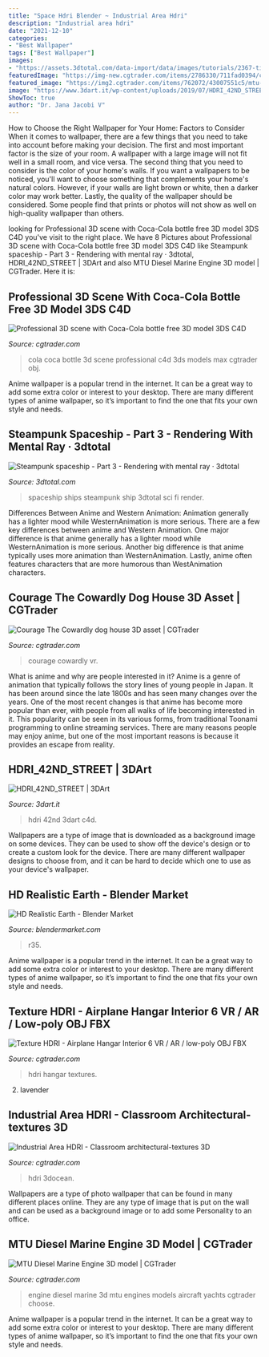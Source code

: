 ```yaml
---
title: "Space Hdri Blender ~ Industrial Area Hdri"
description: "Industrial area hdri"
date: "2021-12-10"
categories:
- "Best Wallpaper"
tags: ["Best Wallpaper"]
images:
- "https://assets.3dtotal.com/data-import/data/images/tutorials/2367-tid-final-render-jpg.pb82zh.jpg"
featuredImage: "https://img-new.cgtrader.com/items/2786330/711fad0394/courage-the-cowardly-dog-house-3d-model-low-poly-obj-fbx-stl-blend.jpg"
featured_image: "https://img2.cgtrader.com/items/762072/43007551c5/mtu-diesel-marine-engine-3d-model-max-obj-3ds-c4d-lwo-lw-lws-hrc-xsi.jpg"
image: "https://www.3dart.it/wp-content/uploads/2019/07/HDRI_42ND_STREET.jpg"
ShowToc: true
author: "Dr. Jana Jacobi V"
---
```



How to Choose the Right Wallpaper for Your Home: Factors to Consider
When it comes to wallpaper, there are a few things that you need to take into account before making your decision. The first and most important factor is the size of your room. A wallpaper with a large image will not fit well in a small room, and vice versa. 
The second thing that you need to consider is the color of your home's walls. If you want a wallpapers to be noticed, you'll want to choose something that complements your home's natural colors. However, if your walls are light brown or white, then a darker color may work better. 
Lastly, the quality of the wallpaper should be considered. Some people find that prints or photos will not show as well on high-quality wallpaper than others.

	

		
looking for Professional 3D scene with Coca-Cola bottle free 3D model 3DS C4D you've visit to the right place. We have 8 Pictures about Professional 3D scene with Coca-Cola bottle free 3D model 3DS C4D like Steampunk spaceship - Part 3 - Rendering with mental ray · 3dtotal, HDRI_42ND_STREET | 3DArt and also MTU Diesel Marine Engine 3D model | CGTrader. Here it is:
		
    
## Professional 3D Scene With Coca-Cola Bottle Free 3D Model 3DS C4D

<img loading=lazy src="https://img2.cgtrader.com/items/145035/a096dad2a2/professional-3d-scene-with-coca-cola-bottle-3d-model-c4d.jpg" onerror="this.onerror=null;this.src='https://tse1.mm.bing.net/th?id=OIP.f2-PIBadOlNGCfziBmHNowHaE8&amp;pid=15.1';" alt="Professional 3D scene with Coca-Cola bottle free 3D model 3DS C4D">

_Source: cgtrader.com_

>cola coca bottle 3d scene professional c4d 3ds models max cgtrader obj. 

	

Anime wallpaper is a popular trend in the internet. It can be a great way to add some extra color or interest to your desktop. There are many different types of anime wallpaper, so it’s important to find the one that fits your own style and needs.

    
## Steampunk Spaceship - Part 3 - Rendering With Mental Ray · 3dtotal

<img loading=lazy src="https://assets.3dtotal.com/data-import/data/images/tutorials/2367-tid-final-render-jpg.pb82zh.jpg" onerror="this.onerror=null;this.src='https://tse3.mm.bing.net/th?id=OIP.LBR_UyoTzHHX4o6hWDyOfgHaD5&amp;pid=15.1';" alt="Steampunk spaceship - Part 3 - Rendering with mental ray · 3dtotal">

_Source: 3dtotal.com_

>spaceship ships steampunk ship 3dtotal sci fi render. 

	

Differences Between Anime and Western Animation: Animation generally has a lighter mood while WesternAnimation is more serious.
There are a few key differences between anime and Western Animation. One major difference is that anime generally has a lighter mood while WesternAnimation is more serious. Another big difference is that anime typically uses more animation than WesternAnimation. Lastly, anime often features characters that are more humorous than WestAnimation characters.

    
## Courage The Cowardly Dog House 3D Asset | CGTrader

<img loading=lazy src="https://img-new.cgtrader.com/items/2786330/711fad0394/courage-the-cowardly-dog-house-3d-model-low-poly-obj-fbx-stl-blend.jpg" onerror="this.onerror=null;this.src='https://tse2.mm.bing.net/th?id=OIP.M8ZE_PlZd7sYhdX-Vhi31wHaEK&amp;pid=15.1';" alt="Courage The Cowardly dog house 3D asset | CGTrader">

_Source: cgtrader.com_

>courage cowardly vr. 

	

What is anime and why are people interested in it?
Anime is a genre of animation that typically follows the story lines of young people in Japan. It has been around since the late 1800s and has seen many changes over the years. One of the most recent changes is that anime has become more popular than ever, with people from all walks of life becoming interested in it. This popularity can be seen in its various forms, from traditional Toonami programming to online streaming services. There are many reasons people may enjoy anime, but one of the most important reasons is because it provides an escape from reality.

    
## HDRI_42ND_STREET | 3DArt

<img loading=lazy src="https://www.3dart.it/wp-content/uploads/2019/07/HDRI_42ND_STREET.jpg" onerror="this.onerror=null;this.src='https://tse1.mm.bing.net/th?id=OIP.Wgs-1w_uBdl-DafxuAueLAAAAA&amp;pid=15.1';" alt="HDRI_42ND_STREET | 3DArt">

_Source: 3dart.it_

>hdri 42nd 3dart c4d. 

	

Wallpapers are a type of image that is downloaded as a background image on some devices. They can be used to show off the device's design or to create a custom look for the device. There are many different wallpaper designs to choose from, and it can be hard to decide which one to use as your device's wallpaper.

    
## HD Realistic Earth - Blender Market

<img loading=lazy src="https://d1231c29xbpffx.cloudfront.net/store/product/3500/image/large-fbe369d06918acf73974b1c01559c259.jpg?Expires=1600335287&amp;Signature=SCj3pncA32NqhHz6~hgyLJTsVmUDPyJrgvn6DNkH24lBKKpP-Lbqsu0e2aduUk2gi34YHbOCGb9x0dNQl7ZeZmXbqxoMYgKsGTJGa2ft5tNdIbAhbhco2~U1axfCGE0gUn5IsT49AzftK3er7jnZvFyDT~yyzjRsJAgl~rWuB6SafpqPvlyYdFtRINjSbPmLBK06NZr~atB1XGg3e6HGAFsqbVvCgAmqVac~9z-duGAXo20h2kyzCdXtEX~wd9FbH-iQOHMB0i2tLpRgRYvlFgCkWGdubob23UcG68aQ3B-CaEGnS-BQA2Ag8xSEe4Vc3EXCQF50hySjY8oAsGOvwQ__&amp;Key-Pair-Id=APKAIN6COYBF3ZQW7OQQ" onerror="this.onerror=null;this.src='https://tse4.mm.bing.net/th?id=OIP.PqQaQyYenHoFEdpwZEpW6wHaDt&amp;pid=15.1';" alt="HD Realistic Earth - Blender Market">

_Source: blendermarket.com_

>r35. 

	

Anime wallpaper is a popular trend in the internet. It can be a great way to add some extra color or interest to your desktop. There are many different types of anime wallpaper, so it’s important to find the one that fits your own style and needs.

    
## Texture HDRI - Airplane Hangar Interior 6 VR / AR / Low-poly OBJ FBX

<img loading=lazy src="https://img1.cgtrader.com/items/2120864/79761bceb8/hdri-airplane-hangar-interior-6-3d-model-low-poly-obj-fbx-blend-dae.jpg" onerror="this.onerror=null;this.src='https://tse2.mm.bing.net/th?id=OIP.HlTUL4nEZIij0h81d-kw4AHaDt&amp;pid=15.1';" alt="Texture HDRI - Airplane Hangar Interior 6 VR / AR / low-poly OBJ FBX">

_Source: cgtrader.com_

>hdri hangar textures. 

	

2. lavender 

    
## Industrial Area HDRI - Classroom Architectural-textures 3D

<img loading=lazy src="https://img2.cgtrader.com/items/2002448/d13463b728/industrial-area-hdri-classroom-3d-model.jpg" onerror="this.onerror=null;this.src='https://tse3.mm.bing.net/th?id=OIP.Wx7YQmtqMZKnQNQgJfuNkQHaDt&amp;pid=15.1';" alt="Industrial Area HDRI - Classroom architectural-textures 3D">

_Source: cgtrader.com_

>hdri 3docean. 

	



Wallpapers are a type of photo wallpaper that can be found in many different places online. They are any type of image that is put on the wall and can be used as a background image or to add some Personality to an office.

    
## MTU Diesel Marine Engine 3D Model | CGTrader

<img loading=lazy src="https://img2.cgtrader.com/items/762072/43007551c5/mtu-diesel-marine-engine-3d-model-max-obj-3ds-c4d-lwo-lw-lws-hrc-xsi.jpg" onerror="this.onerror=null;this.src='https://tse1.mm.bing.net/th?id=OIP.sD8cmf7lC7aUNEIoAxi33QHaD_&amp;pid=15.1';" alt="MTU Diesel Marine Engine 3D model | CGTrader">

_Source: cgtrader.com_

>engine diesel marine 3d mtu engines models aircraft yachts cgtrader choose. 

	

Anime wallpaper is a popular trend in the internet. It can be a great way to add some extra color or interest to your desktop. There are many different types of anime wallpaper, so it’s important to find the one that fits your own style and needs.

